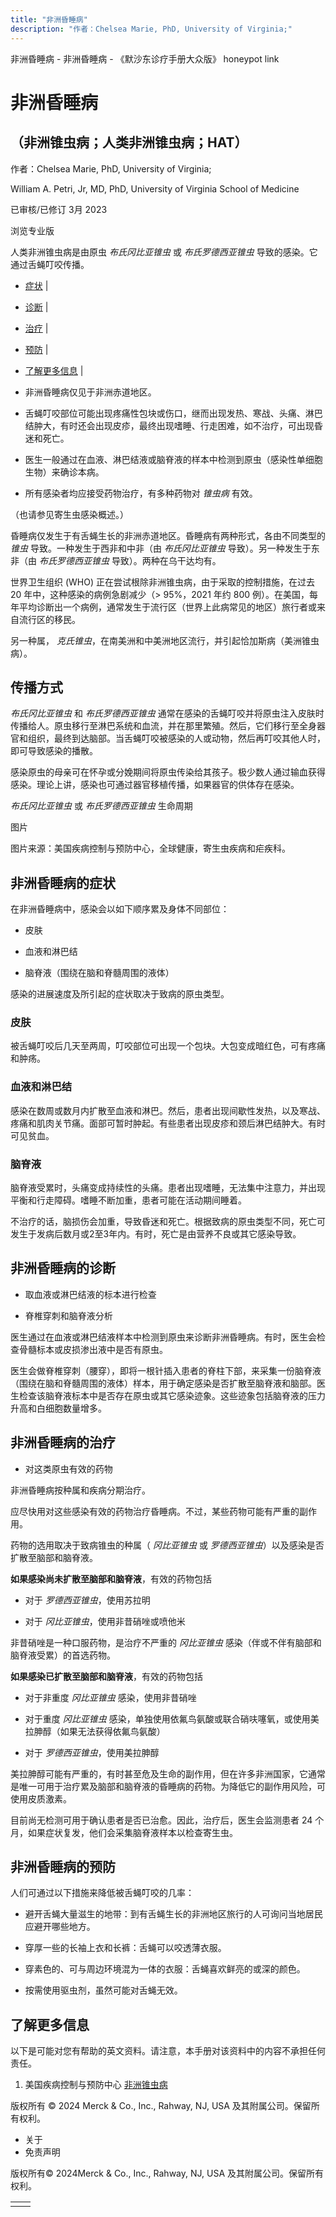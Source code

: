 ```yaml
---
title: "非洲昏睡病"
description: "作者：Chelsea Marie, PhD, University of Virginia;"
---
```


﻿非洲昏睡病 \- 非洲昏睡病 \- 《默沙东诊疗手册大众版》 honeypot link

# 非洲昏睡病

## （非洲锥虫病；人类非洲锥虫病；HAT）

作者：Chelsea Marie, PhD, University of Virginia;

William A. Petri, Jr, MD, PhD, University of Virginia School of Medicine

已审核/已修订 3月 2023

浏览专业版

人类非洲锥虫病是由原虫 _布氏冈比亚锥虫_ 或 _布氏罗德西亚锥虫_ 导致的感染。它通过舌蝇叮咬传播。

- [症状](#症状_v14457251_zh) \|
- [诊断](#诊断_v14457273_zh) \|
- [治疗](#治疗_v14457296_zh) \|
- [预防](#预防_v14457284_zh) \|
- [了解更多信息](#了解更多信息_v45104600_zh) \|

- 非洲昏睡病仅见于非洲赤道地区。

- 舌蝇叮咬部位可能出现疼痛性包块或伤口，继而出现发热、寒战、头痛、淋巴结肿大，有时还会出现皮疹，最终出现嗜睡、行走困难，如不治疗，可出现昏迷和死亡。

- 医生一般通过在血液、淋巴结液或脑脊液的样本中检测到原虫（感染性单细胞生物）来确诊本病。

- 所有感染者均应接受药物治疗，有多种药物对 _锥虫病_ 有效。


（也请参见寄生虫感染概述。）

昏睡病仅发生于有舌蝇生长的非洲赤道地区。昏睡病有两种形式，各由不同类型的 _锥虫_ 导致。一种发生于西非和中非（由 _布氏冈比亚锥虫_ 导致）。另一种发生于东非（由 _布氏罗德西亚锥虫_ 导致）。两种在乌干达均有。

世界卫生组织 (WHO) 正在尝试根除非洲锥虫病，由于采取的控制措施，在过去 20 年中，这种感染的病例急剧减少（> 95%，2021 年约 800 例）。在美国，每年平均诊断出一个病例，通常发生于流行区（世界上此病常见的地区）旅行者或来自流行区的移民。

另一种属， _克氏锥虫_，在南美洲和中美洲地区流行，并引起恰加斯病（美洲锥虫病）。

## 传播方式

_布氏冈比亚锥虫_ 和 _布氏罗德西亚锥虫_ 通常在感染的舌蝇叮咬并将原虫注入皮肤时传播给人。原虫移行至淋巴系统和血流，并在那里繁殖。然后，它们移行至全身器官和组织，最终到达脑部。当舌蝇叮咬被感染的人或动物，然后再叮咬其他人时，即可导致感染的播散。

感染原虫的母亲可在怀孕或分娩期间将原虫传染给其孩子。极少数人通过输血获得感染。理论上讲，感染也可通过器官移植传播，如果器官的供体存在感染。

_布氏冈比亚锥虫_ 或 _布氏罗德西亚锥虫_ 生命周期



图片

图片来源：美国疾病控制与预防中心，全球健康，寄生虫疾病和疟疾科。

## 非洲昏睡病的症状

在非洲昏睡病中，感染会以如下顺序累及身体不同部位：

- 皮肤

- 血液和淋巴结

- 脑脊液（围绕在脑和脊髓周围的液体）


感染的进展速度及所引起的症状取决于致病的原虫类型。

### 皮肤

被舌蝇叮咬后几天至两周，叮咬部位可出现一个包块。大包变成暗红色，可有疼痛和肿疡。

### 血液和淋巴结

感染在数周或数月内扩散至血液和淋巴。然后，患者出现间歇性发热，以及寒战、疼痛和肌肉关节痛。面部可暂时肿起。有些患者出现皮疹和颈后淋巴结肿大。有时可见贫血。

### 脑脊液

脑脊液受累时，头痛变成持续性的头痛。患者出现嗜睡，无法集中注意力，并出现平衡和行走障碍。嗜睡不断加重，患者可能在活动期间睡着。

不治疗的话，脑损伤会加重，导致昏迷和死亡。根据致病的原虫类型不同，死亡可发生于发病后数月或2至3年内。有时，死亡是由营养不良或其它感染导致。

## 非洲昏睡病的诊断

- 取血液或淋巴结液的标本进行检查

- 脊椎穿刺和脑脊液分析


医生通过在血液或淋巴结液样本中检测到原虫来诊断非洲昏睡病。有时，医生会检查骨髓标本或皮损渗出液中是否有原虫。

医生会做脊椎穿刺（腰穿），即将一根针插入患者的脊柱下部，来采集一份脑脊液（围绕在脑和脊髓周围的液体）样本，用于确定感染是否扩散至脑脊液和脑部。医生检查该脑脊液标本中是否存在原虫或其它感染迹象。这些迹象包括脑脊液的压力升高和白细胞数量增多。

## 非洲昏睡病的治疗

- 对这类原虫有效的药物


非洲昏睡病按种属和疾病分期治疗。

应尽快用对这些感染有效的药物治疗昏睡病。不过，某些药物可能有严重的副作用。

药物的选用取决于致病锥虫的种属（ _冈比亚锥虫_ 或 _罗德西亚锥虫_）以及感染是否扩散至脑部和脑脊液。

**如果感染尚未扩散至脑部和脑脊液**，有效的药物包括

- 对于 _罗德西亚锥虫_，使用苏拉明

- 对于 _冈比亚锥虫_，使用非昔硝唑或喷他米


非昔硝唑是一种口服药物，是治疗不严重的 _冈比亚锥虫_ 感染（伴或不伴有脑部和脑脊液受累）的首选药物。

**如果感染已扩散至脑部和脑脊液**，有效的药物包括

- 对于非重度 _冈比亚锥虫_ 感染，使用非昔硝唑

- 对于重度 _冈比亚锥虫_ 感染，单独使用依氟鸟氨酸或联合硝呋噻氧，或使用美拉胂醇（如果无法获得依氟鸟氨酸）

- 对于 _罗德西亚锥虫_，使用美拉胂醇


美拉胂醇可能有严重的，有时甚至危及生命的副作用，但在许多非洲国家，它通常是唯一可用于治疗累及脑部和脑脊液的昏睡病的药物。为降低它的副作用风险，可使用皮质激素。

目前尚无检测可用于确认患者是否已治愈。因此，治疗后，医生会监测患者 24 个月，如果症状复发，他们会采集脑脊液样本以检查寄生虫。

## 非洲昏睡病的预防

人们可通过以下措施来降低被舌蝇叮咬的几率：

- 避开舌蝇大量滋生的地带：到有舌蝇生长的非洲地区旅行的人可询问当地居民应避开哪些地方。

- 穿厚一些的长袖上衣和长裤：舌蝇可以咬透薄衣服。

- 穿素色的、可与周边环境混为一体的衣服：舌蝇喜欢鲜亮的或深的颜色。

- 按需使用驱虫剂，虽然可能对舌蝇无效。


## 了解更多信息

以下是可能对您有帮助的英文资料。请注意，本手册对该资料中的内容不承担任何责任。

1. 美国疾病控制与预防中心 [非洲锥虫病](https://www.cdc.gov/parasites/sleepingsickness/index.html)




版权所有 © 2024
Merck & Co., Inc., Rahway, NJ, USA 及其附属公司。保留所有权利。

- 关于
- 免责声明

版权所有© 2024Merck & Co., Inc., Rahway, NJ, USA 及其附属公司。保留所有权利。

|     |     |
| --- | --- |
|  |  |